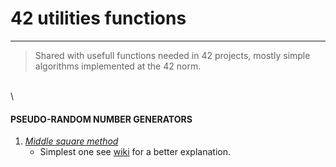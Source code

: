 # 42 utilities functions


---
> Shared with usefull functions needed in 42 projects, mostly simple algorithms implemented at the 42 norm. 

\
\

#### PSEUDO-RANDOM NUMBER GENERATORS
1. [_Middle square method_](linktogitcode)
     - Simplest one see [wiki](https://en.wikipedia.org/wiki/Middle-square_method) for a better explanation.
